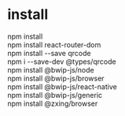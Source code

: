 # install
npm install \
npm install react-router-dom \
npm install --save qrcode \
npm i --save-dev @types/qrcode \
npm install @bwip-js/node \
npm install @bwip-js/browser \
npm install @bwip-js/react-native \
npm install @bwip-js/generic \
npm install @zxing/browser
